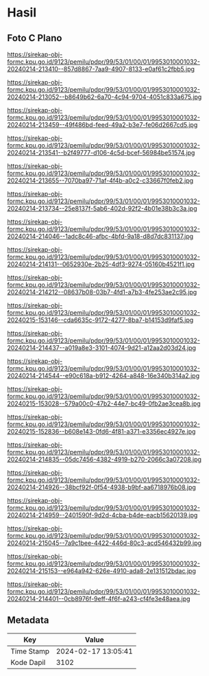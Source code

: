 # Hasil

## Foto C Plano

https://sirekap-obj-formc.kpu.go.id/9123/pemilu/pdpr/99/53/01/00/01/9953010001032-20240214-213410--857d8867-7aa9-4907-8133-e0af61c2fbb5.jpg

https://sirekap-obj-formc.kpu.go.id/9123/pemilu/pdpr/99/53/01/00/01/9953010001032-20240214-213052--b8649b62-6a70-4c94-9704-4051c833a675.jpg

https://sirekap-obj-formc.kpu.go.id/9123/pemilu/pdpr/99/53/01/00/01/9953010001032-20240214-213459--49f486bd-feed-49a2-b3e7-fe06d2667cd5.jpg

https://sirekap-obj-formc.kpu.go.id/9123/pemilu/pdpr/99/53/01/00/01/9953010001032-20240214-213541--b2f49777-d106-4c5d-bcef-56984be51574.jpg

https://sirekap-obj-formc.kpu.go.id/9123/pemilu/pdpr/99/53/01/00/01/9953010001032-20240214-213655--7070ba97-71af-4f4b-a0c2-c33667f0feb2.jpg

https://sirekap-obj-formc.kpu.go.id/9123/pemilu/pdpr/99/53/01/00/01/9953010001032-20240214-213734--25e8137f-5ab6-402d-92f2-4b01e38b3c3a.jpg

https://sirekap-obj-formc.kpu.go.id/9123/pemilu/pdpr/99/53/01/00/01/9953010001032-20240214-214046--1adc8c46-afbc-4bfd-9a18-d8d7dc831137.jpg

https://sirekap-obj-formc.kpu.go.id/9123/pemilu/pdpr/99/53/01/00/01/9953010001032-20240214-214131--0652930e-2b25-4df3-9274-05160b4521f1.jpg

https://sirekap-obj-formc.kpu.go.id/9123/pemilu/pdpr/99/53/01/00/01/9953010001032-20240214-214212--08637b08-03b7-4fd1-a7b3-4fe253ae2c95.jpg

https://sirekap-obj-formc.kpu.go.id/9123/pemilu/pdpr/99/53/01/00/01/9953010001032-20240215-153146--cda6635c-9172-4277-8ba7-b14153d9faf5.jpg

https://sirekap-obj-formc.kpu.go.id/9123/pemilu/pdpr/99/53/01/00/01/9953010001032-20240214-214437--a019a8e3-3101-4074-9d21-a12aa2d03d24.jpg

https://sirekap-obj-formc.kpu.go.id/9123/pemilu/pdpr/99/53/01/00/01/9953010001032-20240214-214544--e90c618a-b912-4264-a848-16e340b314a2.jpg

https://sirekap-obj-formc.kpu.go.id/9123/pemilu/pdpr/99/53/01/00/01/9953010001032-20240215-153028--579a00c0-47b2-44e7-bc49-0fb2ae3cea8b.jpg

https://sirekap-obj-formc.kpu.go.id/9123/pemilu/pdpr/99/53/01/00/01/9953010001032-20240215-152836--b608e143-0fd6-4f81-a371-e3356ec4927e.jpg

https://sirekap-obj-formc.kpu.go.id/9123/pemilu/pdpr/99/53/01/00/01/9953010001032-20240214-214835--05dc7456-4382-4919-b270-2066c3a07208.jpg

https://sirekap-obj-formc.kpu.go.id/9123/pemilu/pdpr/99/53/01/00/01/9953010001032-20240214-214926--38bcf92f-0f54-4938-b9bf-aa6718976b08.jpg

https://sirekap-obj-formc.kpu.go.id/9123/pemilu/pdpr/99/53/01/00/01/9953010001032-20240214-214959--2401590f-9d2d-4cba-b4de-eacb15620139.jpg

https://sirekap-obj-formc.kpu.go.id/9123/pemilu/pdpr/99/53/01/00/01/9953010001032-20240214-215045--7a9c1bee-4422-446d-80c3-acd546432b99.jpg

https://sirekap-obj-formc.kpu.go.id/9123/pemilu/pdpr/99/53/01/00/01/9953010001032-20240214-215153--e964a942-626e-4910-ada8-2e131512bdac.jpg

https://sirekap-obj-formc.kpu.go.id/9123/pemilu/pdpr/99/53/01/00/01/9953010001032-20240214-214401--0cb8976f-9eff-4f6f-a243-cf4fe3e48aea.jpg


## Metadata

| Key        | Value               |
| ---------- | ------------------- |
| Time Stamp | 2024-02-17 13:05:41 |
| Kode Dapil | 3102                |



